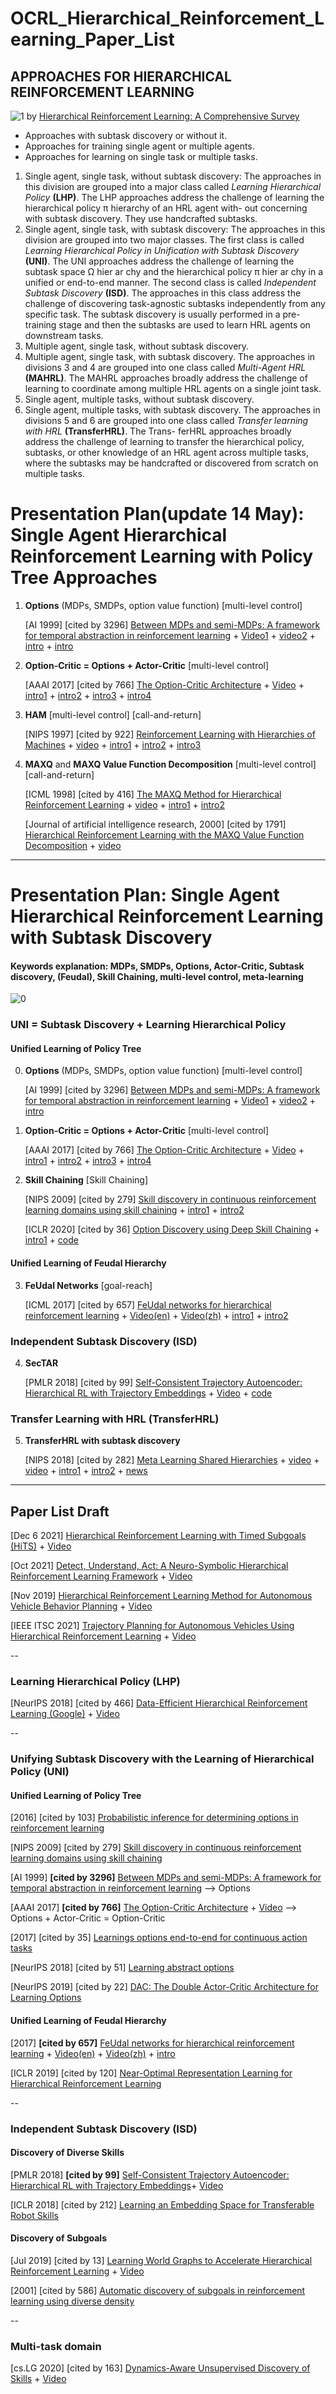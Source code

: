 # OCRL_Hierarchical_Reinforcement_Learning_Paper_List

## APPROACHES FOR HIERARCHICAL REINFORCEMENT LEARNING

![1](taxonomy_HRL_approaches.png)
by [Hierarchical Reinforcement Learning: A Comprehensive Survey](https://github.com/SiyiDai/OCRL_Hierarchical_Reinforcement_Learning_Paper_List/blob/master/Hierarchical_Reinforcement_Learning:%20A_Comprehensive_Survey.pdf)

* Approaches with subtask discovery or without it. 
* Approaches for training single agent or multiple agents. 
* Approaches for learning on single task or multiple tasks.

1. Single agent, single task, without subtask discovery: The approaches in this division are
grouped into a major class called *Learning Hierarchical Policy* **(LHP)**. The LHP approaches
address the challenge of learning the hierarchical policy π hierarchy of an HRL agent with-
out concerning with subtask discovery. They use handcrafted subtasks.
2. Single agent, single task, with subtask discovery: The approaches in this division are
grouped into two major classes. The first class is called *Learning Hierarchical Policy in
Unification with Subtask Discovery* **(UNI)**. The UNI approaches address the challenge of
learning the subtask space Ω hier ar chy and the hierarchical policy π hier ar chy in a unified
or end-to-end manner. The second class is called *Independent Subtask Discovery* **(ISD)**.
The approaches in this class address the challenge of discovering task-agnostic subtasks
independently from any specific task. The subtask discovery is usually performed in a
pre-training stage and then the subtasks are used to learn HRL agents on downstream
tasks.
3. Multiple agent, single task, without subtask discovery.
4. Multiple agent, single task, with subtask discovery. The approaches in divisions 3 and 4
are grouped into one class called *Multi-Agent HRL* **(MAHRL)**. The MAHRL approaches
broadly address the challenge of learning to coordinate among multiple HRL agents on a
single joint task.
5. Single agent, multiple tasks, without subtask discovery.
6. Single agent, multiple tasks, with subtask discovery. The approaches in divisions 5 and 6
are grouped into one class called *Transfer learning with HRL* **(TransferHRL)**. The Trans-
ferHRL approaches broadly address the challenge of learning to transfer the hierarchical
policy, subtasks, or other knowledge of an HRL agent across multiple tasks, where the
subtasks may be handcrafted or discovered from scratch on multiple tasks.


# Presentation Plan(update 14 May): Single Agent Hierarchical Reinforcement Learning with Policy Tree Approaches

1. **Options** (MDPs, SMDPs, option value function) [multi-level control]

    [AI 1999] [cited by 3296] [Between MDPs and semi-MDPs: A framework for temporal abstraction in reinforcement learning](https://people.cs.umass.edu/~barto/courses/cs687/Sutton-Precup-Singh-AIJ99.pdf) + [Video1](https://rl-vs.github.io/rlvs2021/hierarchical.html) + [video2](https://www.youtube.com/watch?v=e8b0yC6COJ8) + [intro](https://zhuanlan.zhihu.com/p/58895331) + [intro](https://zhuanlan.zhihu.com/p/432645586)


2. **Option-Critic = Options + Actor-Critic** [multi-level control]

    [AAAI 2017] [cited by 766] [The Option-Critic Architecture](https://ojs.aaai.org/index.php/AAAI/article/view/10916) + [Video](https://www.youtube.com/watch?v=xVkh5-aIvpg) + [intro1](https://zhuanlan.zhihu.com/p/217811126) + [intro2](https://zhuanlan.zhihu.com/p/87910900) + [intro3](https://zhuanlan.zhihu.com/p/47051292) + [intro4](https://zhuanlan.zhihu.com/p/430471198)

3. **HAM** [multi-level control] [call-and-return]

    [NIPS 1997] [cited by 922] [Reinforcement Learning with Hierarchies of Machines](https://proceedings.neurips.cc/paper/1997/file/5ca3e9b122f61f8f06494c97b1afccf3-Paper.pdf) + [video](https://www.youtube.com/watch?v=rVhb6f6G-1M&list=PLHD22PKARkdR5qnXSwYOzZY4VjIDvZWan&index=7) + [intro1](https://zhuanlan.zhihu.com/p/267524544) + [intro2](https://zhuanlan.zhihu.com/p/191526908) + [intro3](https://zhuanlan.zhihu.com/p/39268717)


4. **MAXQ** and **MAXQ Value Function Decomposition** [multi-level control] [call-and-return]

    [ICML 1998] [cited by 416] [The MAXQ Method for Hierarchical Reinforcement Learning](http://citeseerx.ist.psu.edu/viewdoc/download?doi=10.1.1.9.313&rep=rep1&type=pdf) + [video](https://www.youtube.com/watch?v=4mmW0kYmK3I&list=PLHD22PKARkdR5qnXSwYOzZY4VjIDvZWan&index=7) + [intro1](https://zhuanlan.zhihu.com/p/267524544) + [intro2](https://zhuanlan.zhihu.com/p/191526908)
    
    [Journal of artificial intelligence research, 2000] [cited by 1791] [Hierarchical Reinforcement Learning with the MAXQ Value Function Decomposition](https://web.archive.org/web/20110401020341id_/http://vorlon.case.edu/~sray/mlrg/maxq_dietterich.jair00.pdf) + [video](https://www.youtube.com/watch?v=1iACStiJQBs)


-------------------

# Presentation Plan: Single Agent Hierarchical Reinforcement Learning with Subtask Discovery
#### Keywords explanation: MDPs, SMDPs, Options, Actor-Critic, Subtask discovery, (Feudal), Skill Chaining, multi-level control, meta-learning 
![0](presentation.png)
### UNI = Subtask Discovery + Learning Hierarchical Policy

#### Unified Learning of Policy Tree

0. **Options** (MDPs, SMDPs, option value function) [multi-level control]

    [AI 1999] [cited by 3296] [Between MDPs and semi-MDPs: A framework for temporal abstraction in reinforcement learning](https://people.cs.umass.edu/~barto/courses/cs687/Sutton-Precup-Singh-AIJ99.pdf) + [Video1](https://rl-vs.github.io/rlvs2021/hierarchical.html) + [video2](https://www.youtube.com/watch?v=e8b0yC6COJ8) + [intro](https://zhuanlan.zhihu.com/p/58895331)


1. **Option-Critic = Options + Actor-Critic** [multi-level control]

    [AAAI 2017] [cited by 766] [The Option-Critic Architecture](https://ojs.aaai.org/index.php/AAAI/article/view/10916) + [Video](https://www.youtube.com/watch?v=xVkh5-aIvpg) + [intro1](https://zhuanlan.zhihu.com/p/217811126) + [intro2](https://zhuanlan.zhihu.com/p/87910900) + [intro3](https://zhuanlan.zhihu.com/p/47051292) + [intro4](https://zhuanlan.zhihu.com/p/430471198)

2. **Skill Chaining** [Skill Chaining]

    [NIPS 2009] [cited by 279] [Skill discovery in continuous reinforcement learning domains using skill chaining](https://proceedings.neurips.cc/paper/2009/hash/e0cf1f47118daebc5b16269099ad7347-Abstract.html) + [intro1](https://zhuanlan.zhihu.com/p/267524544) + [intro2](https://zhuanlan.zhihu.com/p/360717953)

    [ICLR 2020] [cited by 36] [Option Discovery using Deep Skill Chaining](https://openreview.net/forum?id=B1gqipNYwH) + [intro1](https://zhuanlan.zhihu.com/p/470756983) + [code](https://github.com/deep-skill-chaining/deep-skill-chaining)

    
#### Unified Learning of Feudal Hierarchy

3. **FeUdal Networks** [goal-reach] 

    [ICML 2017] [cited by 657] [FeUdal networks for hierarchical reinforcement learning](http://proceedings.mlr.press/v70/vezhnevets17a/vezhnevets17a.pdf) + [Video(en)](https://www.youtube.com/watch?v=DLVjU75x0WQ) + [Video(zh)](https://www.youtube.com/watch?v=uVTbqat92Ps) + [intro1](https://zhuanlan.zhihu.com/p/46928498) + [intro2](https://zhuanlan.zhihu.com/p/191526908)

### Independent Subtask Discovery (ISD) 
4. **SecTAR**

    [PMLR 2018] [cited by 99] [Self-Consistent Trajectory Autoencoder: Hierarchical RL with Trajectory Embeddings](http://proceedings.mlr.press/v80/co-reyes18a/co-reyes18a.pdf) + [Video](https://www.youtube.com/watch?v=2mw1tcbz19g) + [code](https://github.com/wyndwarrior/Sectar)

### Transfer Learning with HRL (TransferHRL)
5. **TransferHRL with subtask discovery**

    [NIPS 2018] [cited by 282] [Meta Learning Shared Hierarchies](https://arxiv.org/pdf/1710.09767.pdf) + [video](https://www.youtube.com/watch?v=M_eaS7X-mIw) + [video](https://www.youtube.com/watch?v=WpSc3D__Av8) + [intro1](https://zhuanlan.zhihu.com/p/92989026) + [intro2](https://zhuanlan.zhihu.com/p/75433684) + [news](https://zhuanlan.zhihu.com/p/30501169)

----------------------
## Paper List Draft

[Dec 6 2021] [Hierarchical Reinforcement Learning with Timed Subgoals (HiTS)](https://github.com/SiyiDai/OCRL_Hierarchical_Reinforcement_Learning_Paper_List/blob/master/Hierarchical_Reinforcement_Learning_With_Timed_Subgoals.pdf)   + [Video](https://www.youtube.com/watch?v=JkPaI3uZU6c)



[Oct 2021] [Detect, Understand, Act: A Neuro-Symbolic Hierarchical Reinforcement Learning Framework](https://github.com/SiyiDai/OCRL_Hierarchical_Reinforcement_Learning_Paper_List/blob/master/A_Neuro-Symbolic_Hierarchical_Reinforcement_Learning_Framework.pdf) +  [Video](https://www.youtube.com/watch?v=1gsLt-zFXiY)

[Nov 2019] [Hierarchical Reinforcement Learning Method for Autonomous Vehicle Behavior Planning](https://github.com/SiyiDai/OCRL_Hierarchical_Reinforcement_Learning_Paper_List/blob/master/Hierarchical_Reinforcement_Learning_Method_for_Autonomous_Vehicle_Behavior_Planning.pdf) + [Video](https://www.youtube.com/watch?v=I4KGeYYyP4g)

[IEEE ITSC 2021] [Trajectory Planning for Autonomous Vehicles Using Hierarchical Reinforcement Learning](https://github.com/SiyiDai/OCRL_Hierarchical_Reinforcement_Learning_Paper_List/blob/master/Trajectory_Planning_for_Autonomous_Vehicles_Using_Hierarchical_Reinforcement_Learning.pdf) +   [Video](https://www.youtube.com/watch?v=R5nWhzCBLFs)

--
### Learning Hierarchical Policy (LHP)
[NeurIPS 2018] [cited by 466] [Data-Efficient Hierarchical Reinforcement Learning (Google)](https://github.com/SiyiDai/OCRL_Hierarchical_Reinforcement_Learning_Paper_List/blob/master/NeurIPS-2018-data-efficient-hierarchical-reinforcement-learning-Paper.pdf) + [Video](https://www.youtube.com/watch?v=VetQHnyiRrI)

--
### Unifying Subtask Discovery with the Learning of Hierarchical Policy (UNI)
#### Unified Learning of Policy Tree
[2016] [cited by 103] [Probabilistic inference for determining options in reinforcement learning](https://link.springer.com/article/10.1007/s10994-016-5580-x) 

[NIPS 2009] [cited by 279] [Skill discovery in continuous reinforcement learning domains using skill chaining](https://proceedings.neurips.cc/paper/2009/hash/e0cf1f47118daebc5b16269099ad7347-Abstract.html)

[AI 1999] **[cited by 3296]** [Between MDPs and semi-MDPs: A framework for temporal abstraction in reinforcement learning](https://people.cs.umass.edu/~barto/courses/cs687/Sutton-Precup-Singh-AIJ99.pdf) --> Options

[AAAI 2017] **[cited by 766]** [The Option-Critic Architecture](https://ojs.aaai.org/index.php/AAAI/article/view/10916) + [Video](https://www.youtube.com/watch?v=xVkh5-aIvpg) --> Options + Actor-Critic = Option-Critic

[2017] [cited by 35] [Learnings options end-to-end for continuous action tasks](https://arxiv.org/abs/1712.00004)

[NeurIPS 2018] [cited by 51] [Learning abstract options](https://proceedings.neurips.cc/paper/2018/hash/cdf28f8b7d14ab02d12a2329d71e4079-Abstract.html)

[NeurIPS 2019] [cited by 22] [DAC: The Double Actor-Critic Architecture for Learning Options](https://proceedings.neurips.cc/paper/2019/hash/4f284803bd0966cc24fa8683a34afc6e-Abstract.html)


#### Unified Learning of Feudal Hierarchy

[2017] **[cited by 657]** [FeUdal networks for hierarchical reinforcement learning](http://proceedings.mlr.press/v70/vezhnevets17a/vezhnevets17a.pdf) + [Video(en)](https://www.youtube.com/watch?v=DLVjU75x0WQ) + [Video(zh)](https://www.youtube.com/watch?v=uVTbqat92Ps) + [intro](https://zhuanlan.zhihu.com/p/46928498)

[ICLR 2019] [cited by 120] [Near-Optimal Representation Learning for Hierarchical Reinforcement Learning](https://arxiv.org/abs/1810.01257)

--
### Independent Subtask Discovery (ISD)
#### Discovery of Diverse Skills

[PMLR 2018] **[cited by 99]** [Self-Consistent Trajectory Autoencoder: Hierarchical RL with Trajectory Embeddings](http://proceedings.mlr.press/v80/co-reyes18a/co-reyes18a.pdf)+ [Video](https://www.youtube.com/watch?v=2mw1tcbz19g)

[ICLR 2018] [cited by 212] [Learning an Embedding Space for Transferable Robot Skills](https://openreview.net/pdf?id=rk07ZXZRb)

#### Discovery of Subgoals

[Jul 2019] [cited by 13] [Learning World Graphs to Accelerate Hierarchical Reinforcement Learning](https://github.com/SiyiDai/OCRL_Hierarchical_Reinforcement_Learning_Paper_List/blob/master/Learning_World_Graphs_to_Accelerate_Hierarchical_Reinforcement_Learning.pdf) + [Video](https://www.youtube.com/watch?v=Qk4lJdp7ZAs)

[2001] [cited by 586] [Automatic discovery of subgoals in reinforcement learning using diverse density](https://scholarworks.umass.edu/cgi/viewcontent.cgi?article=1017&context=cs_faculty_pubs)


--
### Multi-task domain 
[cs.LG 2020] [cited by 163] [Dynamics-Aware Unsupervised Discovery of Skills](https://arxiv.org/abs/1907.01657) + [Video](https://www.youtube.com/watch?v=HYEzHX6-fIA)


